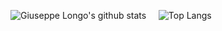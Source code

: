 ![Giuseppe Longo's github stats](https://github-readme-stats.vercel.app/api?username=peppelongo96&count_private=true&show_icons=true)
&nbsp; &nbsp; ![Top Langs](https://github-readme-stats.vercel.app/api/top-langs/?username=peppelongo96&layout=compact)
